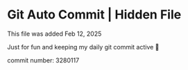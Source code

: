 # Git Auto Commit | Hidden File

This file was added Feb 12, 2025

Just for fun and keeping my daily git commit active 🤪

commit number: 3280117
